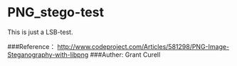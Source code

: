 # PNG_stego-test
This is just a LSB-test.

###Reference：
http://www.codeproject.com/Articles/581298/PNG-Image-Steganography-with-libpng
###Auther:
Grant Curell


